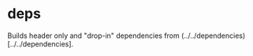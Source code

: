 # deps

Builds header only and "drop-in" dependencies from (../../dependencies)[../../dependencies].